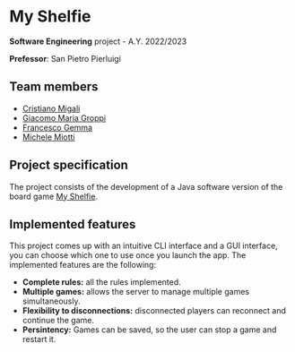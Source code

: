 # My Shelfie

**Software Engineering** project - A.Y. 2022/2023

**Prefessor**: San Pietro Pierluigi

## Team members

* [Cristiano Migali](https://github.com/m1gwings)
* [Giacomo Maria Groppi](https://github.com/giacomogroppi)
* [Francesco Gemma](https://github.com/francescogemma)
* [Michele Miotti](https://github.com/michele-miotti-uni)

## Project specification

The project consists of the development of a Java software version of the board game [My Shelfie](https://www.craniocreations.it/en/product/my-shelfie).

## Implemented features

This project comes up with an intuitive CLI interface and a GUI interface, you can choose which one to use once you launch the app.
The implemented features are the following:

* **Complete rules:**
    all the rules implemented.
* **Multiple games:**
    allows the server to manage multiple games simultaneously.
* **Flexibility to disconnections:**
    disconnected players can reconnect and continue the game.
* **Persintency:**
    Games can be saved, so the user can stop a game and restart it.
